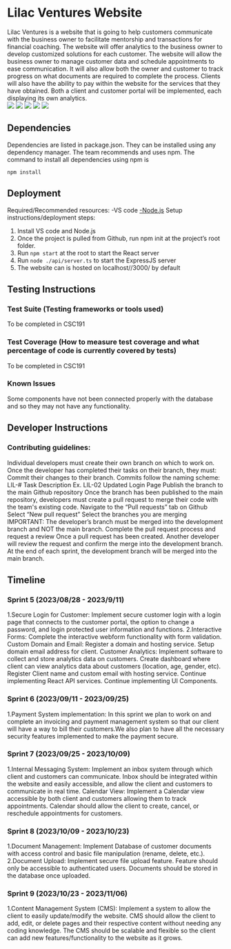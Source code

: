 # Lilac Ventures Website

  Lilac Ventures is a website that is going to help customers communicate with the business owner to facilitate mentorship and transactions for financial coaching. The website will offer analytics to the business owner to develop customized solutions for each customer. The website will allow the business owner to manage customer data and schedule appointments to ease communication. It will also allow both the owner and customer to track progress on what documents are required to complete the process. Clients will also have the ability to pay within the website for the services that they have obtained. Both a client and customer portal will be implemented, each displaying its own analytics.  
![](https://raw.githubusercontent.com/davidenzler/lilac_ventures_website/main/image.png)
![](https://raw.githubusercontent.com/davidenzler/lilac_ventures_website/main/screen1.png) ![](https://raw.githubusercontent.com/davidenzler/lilac_ventures_website/main/screen3.png)
![](https://raw.githubusercontent.com/davidenzler/lilac_ventures_website/main/screen2.png)
![](https://raw.githubusercontent.com/davidenzler/lilac_ventures_website/main/screen4.png)


## Dependencies
Dependencies are listed in package.json. They can be installed using any dependency manager. The team recommends and uses npm. The command to install all
dependencies using npm is
```
npm install
```


## Deployment

Required/Recommended resources:
-VS code
[-Node.js](https://nodejs.org/en/download)
Setup instructions/deployment steps:
1. Install VS code and Node.js
2. Once the project is pulled from Github, run npm init at the project’s root folder.
3. Run ```npm start``` at the root to start the React server
4. Run ```node ./api/server.ts``` to start the ExpressJS server
5. The website can is hosted on localhost//3000/ by default

## Testing Instructions
### Test Suite (Testing frameworks or tools used)
To be completed in CSC191
### Test Coverage (How to measure test coverage and what percentage of code is currently covered by tests)
To be completed in CSC191
### Known Issues
Some components have not been connected properly with the database and so they may not have any functionality. 

## Developer Instructions

### Contributing guidelines: 
Individual developers must create their own branch on which to work on. Once the developer has completed their tasks on their branch, they must:
Commit their changes to their branch.
Commits follow the naming scheme: LIL-# Task Description
Ex. LIL-02 Updated Login Page
Publish the branch to the main Github repository
Once the branch has been published to the main repository, developers must create a pull request to merge their code with the team's existing code.
Navigate to the “Pull requests” tab on Github
Select “New pull request”
Select the branches you are merging
IMPORTANT: The developer’s branch must be merged into the development branch and NOT the main branch. 
Complete the pull request process and request a review
Once a pull request has been created. Another developer will review the request and confirm the merge into the development branch. At the end of each sprint, the development branch will be merged into the main branch.  

## Timeline
### Sprint 5 (2023/08/28 - 2023/9/11)
1.Secure Login for Customer: Implement secure customer login with a login page that connects to the customer portal, the option to change a password, and login protected user information and functions. 
2.Interactive Forms: Complete the interactive webform functionality with form validation. 
Custom Domain and Email: Register a domain and hosting service. Setup domain email address for client.
Customer Analytics: Implement software to collect and store analytics data on customers. Create dashboard where client can view analytics data about customers (location, age, gender, etc).
Register Client name and custom email with hosting service.
Continue implementing React API services.
Continue implementing UI Components.

### Sprint 6  (2023/09/11 - 2023/09/25)
1.Payment System implementation: In this sprint we plan to work on and complete an invoicing and payment management system so that our client will have a way to bill their customers.We also plan to have all the necessary security features implemented to make the payment secure. 

### Sprint 7 (2023/09/25 - 2023/10/09)
1.Internal Messaging System: Implement an inbox system through which client and customers can communicate. Inbox should be integrated within the website and easily accessible, and allow the client and customers to communicate in real time.
Calendar View: Implement a Calendar view accessible by both client and customers allowing them to track appointments. Calendar should allow the client to create, cancel, or reschedule appointments for customers.

### Sprint 8 (2023/10/09 - 2023/10/23)
1.Document Management: Implement Database of customer documents with access control and basic file manipulation (rename, delete, etc.). 
2.Document Upload: Implement secure file upload feature. Feature should only be accessible to authenticated users. Documents should be stored in the database once uploaded.

### Sprint 9 (2023/10/23 - 2023/11/06)
1.Content Management System (CMS): Implement a system to allow the client to easily update/modify the website. CMS should allow the client to add, edit, or delete pages and their respective content without needing any coding knowledge. The CMS should be scalable and flexible so the client can add new features/functionality to the website as it grows.

